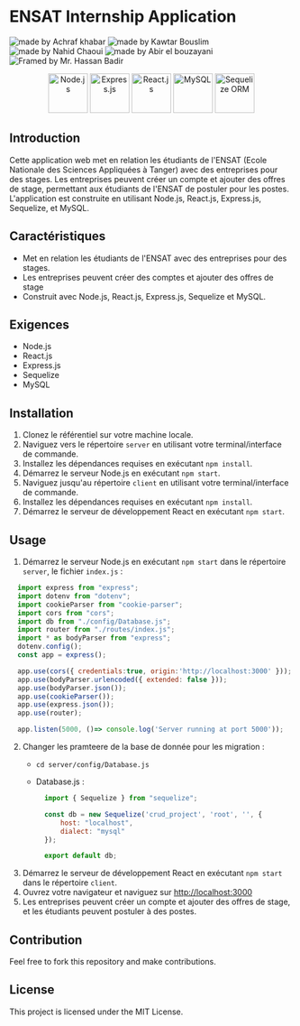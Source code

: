 ENSAT Internship Application
============================

<img src="https://img.shields.io/badge/Made%20by-Achraf%20Khabar-blue" alt="made by Achraf khabar"> <img src="https://img.shields.io/badge/Made%20by-Kaouthar%20bouslim-blue" alt="made by Kawtar Bouslim"> <img src="https://img.shields.io/badge/Made%20by-Nahid%20Chaoui-blue" alt="made by Nahid Chaoui"> <img src="https://img.shields.io/badge/Made%20by-Abir%20el%20bouzayani-blue" alt="made by Abir el bouzayani"> <img src="https://img.shields.io/badge/Framed%20by-Mr.%20Hassan%20Badir-white" alt="Framed by Mr. Hassan Badir">

<p align="center">
  <img src="https://cdn.freebiesupply.com/logos/thumbs/2x/nodejs-1-logo.png" alt="Node.js" height="70">
  <img src="https://cdn.worldvectorlogo.com/logos/express-1.svg" alt="Express.js" height="70">
  <img src="https://upload.wikimedia.org/wikipedia/commons/a/a7/React-icon.svg" alt="React.js" height="70">
  <img src="https://www.mysql.com/common/logos/logo-mysql-170x115.png" alt="MySQL" height="70">
  <img src="https://sequelize.org/v5/manual/asset/logo-small.png" alt="Sequelize ORM" height="70">
 </p>

Introduction
------------

Cette application web met en relation les étudiants de l'ENSAT (Ecole Nationale des Sciences Appliquées à Tanger) avec des entreprises pour des stages. Les entreprises peuvent créer un compte et ajouter des offres de stage, permettant aux étudiants de l'ENSAT de postuler pour les postes. L'application est construite en utilisant Node.js, React.js, Express.js, Sequelize, et MySQL.

Caractéristiques
--------

- Met en relation les étudiants de l'ENSAT avec des entreprises pour des stages.
- Les entreprises peuvent créer des comptes et ajouter des offres de stage
- Construit avec Node.js, React.js, Express.js, Sequelize et MySQL.


Exigences
------------

- Node.js
- React.js
- Express.js
- Sequelize
- MySQL

Installation
------------

1.  Clonez le référentiel sur votre machine locale.
2.  Naviguez vers le répertoire `server` en utilisant votre terminal/interface de commande.
3.  Installez les dépendances requises en exécutant `npm install`.
4.  Démarrez le serveur Node.js en exécutant `npm start`.
5.  Naviguez jusqu'au répertoire `client` en utilisant votre terminal/interface de commande.
6.  Installez les dépendances requises en exécutant `npm install`.
7.  Démarrez le serveur de développement React en exécutant `npm start`.

Usage
-----

1.  Démarrez le serveur Node.js en exécutant `npm start` dans le répertoire `server`, le fichier `index.js` : 
  ```js 
    import express from "express";
    import dotenv from "dotenv";
    import cookieParser from "cookie-parser";
    import cors from "cors";
    import db from "./config/Database.js";
    import router from "./routes/index.js";
    import * as bodyParser from "express";
    dotenv.config();
    const app = express();

    app.use(cors({ credentials:true, origin:'http://localhost:3000' }));
    app.use(bodyParser.urlencoded({ extended: false }));
    app.use(bodyParser.json());
    app.use(cookieParser());
    app.use(express.json());
    app.use(router);

    app.listen(5000, ()=> console.log('Server running at port 5000'));
  ``` 
2.  Changer les pramteere de la base de donnée pour les migration : 
    * `cd server/config/Database.js`
    * Database.js :
    
      ```js 
        import { Sequelize } from "sequelize";

        const db = new Sequelize('crud_project', 'root', '', {
            host: "localhost",
            dialect: "mysql"
        });

        export default db;
      ```
3.  Démarrez le serveur de développement React en exécutant `npm start` dans le répertoire `client`.
4.  Ouvrez votre navigateur et naviguez sur [http://localhost:3000](http://localhost:3000/)
5.  Les entreprises peuvent créer un compte et ajouter des offres de stage, et les étudiants peuvent postuler à des postes.

Contribution
------------

Feel free to fork this repository and make contributions.

License
-------

This project is licensed under the MIT License.
